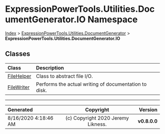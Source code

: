 ﻿# ExpressionPowerTools.Utilities.DocumentGenerator.IO Namespace

[Index](../index.md) > [ExpressionPowerTools.Utilities.DocumentGenerator](ExpressionPowerTools.Utilities.DocumentGenerator.a.md) > **ExpressionPowerTools.Utilities.DocumentGenerator.IO**

## Classes

| Class | Description |
| :-- | :-- |
| [FileHelper](ExpressionPowerTools.Utilities.DocumentGenerator.IO.FileHelper.cs.md) | Class to abstract file I/O. |
| [FileWriter](ExpressionPowerTools.Utilities.DocumentGenerator.IO.FileWriter.cs.md) | Performs the actual writing of documentation to disk. |


---

| Generated | Copyright | Version |
| :-- | :-: | --: |
| 8/16/2020 4:18:46 AM | (c) Copyright 2020 Jeremy Likness. | **v0.8.0.0** |
